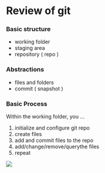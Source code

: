# Review of git

### Basic structure
- working folder
- staging area
- repository ( repo )

### Abstractions
- files and folders
- commit ( snapshot )

### Basic Process
Within the working folder, you ...
1. initialize and configure git repo
1. create files
1. add and commit files to the repo
1. add/change/remove/querythe files
1. repeat


![]( https://git-scm.com/book/en/v2/images/areas.png )

